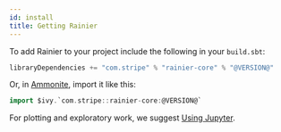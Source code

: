 ```yaml
---
id: install
title: Getting Rainier
---
```


To add Rainier to your project include the following in your `build.sbt`:

```scala
libraryDependencies += "com.stripe" % "rainier-core" % "@VERSION@"
```

Or, in [Ammonite](https://ammonite.io/), import it like this:

```scala
import $ivy.`com.stripe::rainier-core:@VERSION@`
```

For plotting and exploratory work, we suggest [Using Jupyter](jupyter.md).